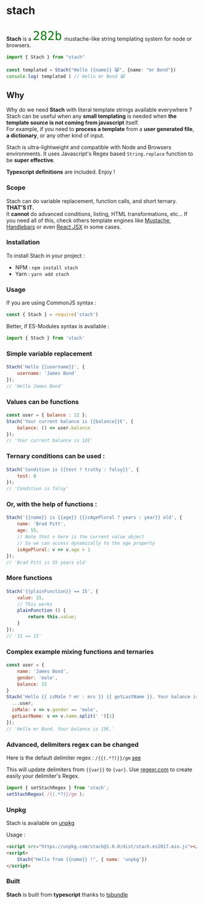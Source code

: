 
# stach

__Stach__ is a ![less than 300b](./bits/stach.es2017.min.js.svg) mustache-like string templating system for node or browsers.

```typescript
import { Stach } from "stach"

const templated = Stach("Hello {{name}} 😸", {name: "mr Bond"})
console.log( templated ) // Hello mr Bond 😸
```

## Why

Why do we need __Stach__ with literal template strings available everywhere ?
Stach can be useful when any **small templating** is needed when **the template source is not coming from javascript** itself.
<br>For example, if you need to __process a template__ from a __user generated file__, __a dictionary__, or any other kind of input.

Stach is ultra-lightweight and compatible with Node and Browsers environments.
It uses Javascript's Regex based `String.replace` function to be **super effective**.

**Typescript definitions** are included. Enjoy !

### Scope

Stach can do variable replacement, function calls, and short ternary. **THAT'S IT.**<br>
It **cannot** do advanced conditions, listing, HTML transformations, etc...
If you need all of this, check others template engines like [Mustache](https://mustache.github.io/), [Handlebars](https://handlebarsjs.com/) or even [React JSX](https://fr.reactjs.org/docs/introducing-jsx.html) in some cases.


### Installation

To install Stach in your project :<br>
- NPM : `npm install stach`
- Yarn : `yarn add stach`

### Usage

If you are using CommonJS syntax :

```javascript
const { Stach } = require('stach')
```

Better, if ES-Modules syntax is available :

```javascript
import { Stach } from 'stach'
```

### Simple variable replacement

```javascript
Stach('Hello {{username}}', {
    username: 'James Bond'
});
// 'Hello James Bond'
```

### Values can be functions

```javascript
const user = { balance : 12 };
Stach('Your current balance is {{balance}}€', {
    balance: () => user.balance
});
// 'Your current balance is 12€'
```

### Ternary conditions can be used :

```javascript
Stach('Condition is {{test ? truthy : falsy}}', {
    test: 0
});
// 'Condition is falsy'
```

### Or, with the help of functions :
```javascript
Stach('{{name}} is {{age}} {{isAgePlural ? years : year}} old', {
    name: 'Brad Pitt',
    age: 55,
    // Note that v here is the current value object
    // So we can access dynamically to the age property
    isAgePlural: v => v.age > 1
});
// 'Brad Pitt is 55 years old'
```

### More functions

```javascript
Stach('{{plainFunction}} == 15', {
    value: 15,
	// This works
    plainFunction () {
        return this.value;
    }
});
// '15 == 15'
```

### Complex example mixing functions and ternaries

```javascript
const user = {
    name: 'James Bond',
    gender: 'male',
    balance: 15
}
Stach('Hello {{ isMale ? mr : mrs }} {{ getLastName }}. Your balance is {{ balance }}€.', {
  ...user,
  isMale: v => v.gender == 'male',
  getLastName: v => v.name.split(' ')[1]
});
// 'Hello mr Bond. Your balance is 15€.'
```

### Advanced, delimiters regex can be changed

Here is the default delimiter regex : `/{{(.*?)}}/gm` [see](https://github.com/zouloux/stach/blob/main/src/stach.ts#L5)

This will update delimiters from `{{var}}` to `{var}`.
Use [regexr.com](https://regexr.com) to create easily your delimiter's Regex.

```javascript
import { setStachRegex } from 'stach';
setStachRegex( /{(.*?)}/gm );
```

### Unpkg

Stach is available on [unpkg](https://unpkg.com/stach)

Usage :
```html
<script src="https://unpkg.com/stach@1.0.0/dist/stach.es2017.min.js"></script>
<script>
	Stach("Hello from {{name}} !", { name: 'unpkg'})
</script>
```

### Built

__Stach__ is built from __typescript__ thanks to [tsbundle](https://github.com/zouloux/tsbundle)